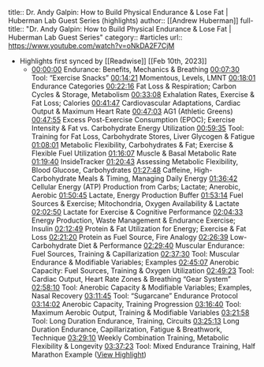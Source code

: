 title:: Dr. Andy Galpin: How to Build Physical Endurance & Lose Fat | Huberman Lab Guest Series (highlights)
author:: [[Andrew Huberman]]
full-title:: "Dr. Andy Galpin: How to Build Physical Endurance & Lose Fat | Huberman Lab Guest Series"
category:: #articles
url:: https://www.youtube.com/watch?v=oNkDA2F7CjM

- Highlights first synced by [[Readwise]] [[Feb 10th, 2023]]
	- [00:00:00](https://www.youtube.com/watch?v=oNkDA2F7CjM&t=0s) Endurance: Benefits, Mechanics & Breathing [00:07:30](https://www.youtube.com/watch?v=oNkDA2F7CjM&t=450s) Tool: “Exercise Snacks” [00:14:21](https://www.youtube.com/watch?v=oNkDA2F7CjM&t=861s) Momentous, Levels, LMNT [00:18:01](https://www.youtube.com/watch?v=oNkDA2F7CjM&t=1081s) Endurance Categories [00:22:16](https://www.youtube.com/watch?v=oNkDA2F7CjM&t=1336s) Fat Loss & Respiration; Carbon Cycles & Storage, Metabolism [00:33:08](https://www.youtube.com/watch?v=oNkDA2F7CjM&t=1988s) Exhalation Rates, Exercise & Fat Loss; Calories [00:41:47](https://www.youtube.com/watch?v=oNkDA2F7CjM&t=2507s) Cardiovascular Adaptations, Cardiac Output & Maximum Heart Rate [00:47:03](https://www.youtube.com/watch?v=oNkDA2F7CjM&t=2823s) AG1 (Athletic Greens) [00:47:55](https://www.youtube.com/watch?v=oNkDA2F7CjM&t=2875s) Excess Post-Exercise Consumption (EPOC); Exercise Intensity & Fat vs. Carbohydrate Energy Utilization [00:59:35](https://www.youtube.com/watch?v=oNkDA2F7CjM&t=3575s) Tool: Training for Fat Loss, Carbohydrate Stores, Liver Glycogen & Fatigue [01:08:01](https://www.youtube.com/watch?v=oNkDA2F7CjM&t=4081s) Metabolic Flexibility, Carbohydrates & Fat; Exercise & Flexible Fuel Utilization [01:16:07](https://www.youtube.com/watch?v=oNkDA2F7CjM&t=4567s) Muscle & Basal Metabolic Rate [01:19:40](https://www.youtube.com/watch?v=oNkDA2F7CjM&t=4780s) InsideTracker [01:20:43](https://www.youtube.com/watch?v=oNkDA2F7CjM&t=4843s) Assessing Metabolic Flexibility, Blood Glucose, Carbohydrates [01:27:48](https://www.youtube.com/watch?v=oNkDA2F7CjM&t=5268s) Caffeine, High-Carbohydrate Meals & Timing, Managing Daily Energy [01:36:42](https://www.youtube.com/watch?v=oNkDA2F7CjM&t=5802s) Cellular Energy (ATP) Production from Carbs; Lactate; Anerobic, Aerobic [01:50:45](https://www.youtube.com/watch?v=oNkDA2F7CjM&t=6645s) Lactate, Energy Production Buffer [01:53:14](https://www.youtube.com/watch?v=oNkDA2F7CjM&t=6794s) Fuel Sources & Exercise; Mitochondria, Oxygen Availability & Lactate [02:02:50](https://www.youtube.com/watch?v=oNkDA2F7CjM&t=7370s) Lactate for Exercise & Cognitive Performance [02:04:33](https://www.youtube.com/watch?v=oNkDA2F7CjM&t=7473s) Energy Production, Waste Management & Endurance Exercise; Insulin [02:12:49](https://www.youtube.com/watch?v=oNkDA2F7CjM&t=7969s) Protein & Fat Utilization for Energy; Exercise & Fat Loss [02:21:20](https://www.youtube.com/watch?v=oNkDA2F7CjM&t=8480s) Protein as Fuel Source, Fire Analogy [02:26:39](https://www.youtube.com/watch?v=oNkDA2F7CjM&t=8799s) Low-Carbohydrate Diet & Performance [02:29:40](https://www.youtube.com/watch?v=oNkDA2F7CjM&t=8980s) Muscular Endurance: Fuel Sources, Training & Capillarization [02:37:30](https://www.youtube.com/watch?v=oNkDA2F7CjM&t=9450s) Tool: Muscular Endurance & Modifiable Variables; Examples [02:45:07](https://www.youtube.com/watch?v=oNkDA2F7CjM&t=9907s) Anerobic Capacity: Fuel Sources, Training & Oxygen Utilization [02:49:23](https://www.youtube.com/watch?v=oNkDA2F7CjM&t=10163s) Tool: Cardiac Output, Heart Rate Zones & Breathing “Gear System” [02:58:10](https://www.youtube.com/watch?v=oNkDA2F7CjM&t=10690s) Tool: Anerobic Capacity & Modifiable Variables; Examples, Nasal Recovery [03:11:45](https://www.youtube.com/watch?v=oNkDA2F7CjM&t=11505s) Tool: “Sugarcane” Endurance Protocol [03:14:02](https://www.youtube.com/watch?v=oNkDA2F7CjM&t=11642s) Anerobic Capacity, Training Progression [03:16:40](https://www.youtube.com/watch?v=oNkDA2F7CjM&t=11800s) Tool: Maximum Aerobic Output, Training & Modifiable Variables [03:21:58](https://www.youtube.com/watch?v=oNkDA2F7CjM&t=12118s) Tool: Long Duration Endurance, Training, Circuits [03:25:13](https://www.youtube.com/watch?v=oNkDA2F7CjM&t=12313s) Long Duration Endurance, Capillarization, Fatigue & Breathwork, Technique [03:29:10](https://www.youtube.com/watch?v=oNkDA2F7CjM&t=12550s) Weekly Combination Training, Metabolic Flexibility & Longevity [03:37:23](https://www.youtube.com/watch?v=oNkDA2F7CjM&t=13043s) Tool: Mixed Endurance Training, Half Marathon Example ([View Highlight](https://read.readwise.io/read/01grx0re5ezd5h4z43tk0fk762))